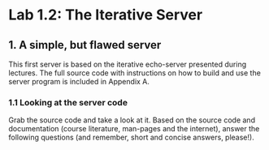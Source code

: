 # Lab 1.2: The Iterative Server

## 1. A simple, but flawed server

This first server is based on the iterative echo-server presented during lectures. The full source code with instructions on how to build and use the server program is included in Appendix A.

### 1.1 Looking at the server code

Grab the source code and take a look at it. Based on the source code and documentation (course literature, man-pages and the internet), answer the following questions (and remember, short and concise answers, please!).



